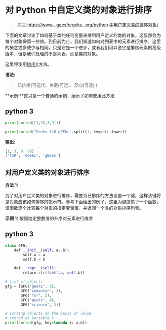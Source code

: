 # 对 Python 中自定义类的对象进行排序

> 原文:[https://www . geesforgeks . org/python 中用户定义类的排序对象/](https://www.geeksforgeeks.org/sorting-objects-of-user-defined-class-in-python/)

下面的文章讨论了如何基于类的任何变量来排列用户定义的类的对象，这显然会为每个对象保留一些值。到目前为止，我们知道如何对列表中的元素进行排序，这里的概念或多或少与相同，只是它是一个进步，或者我们可以说它是排序元素的高级版本，但是我们处理的不是列表，而是类的对象。

这里将使用[排序()](https://www.geeksforgeeks.org/sorted-function-python/)方法。

**语法:**

> 已排序(可迭代、关键(可选)、反向(可选) )

**示例:**这只是一个普通的示例，展示了如何使用此方法

## python 3

```py
print(sorted([1,26,3,9]))

print(sorted("Geeks foR gEEks".split(), key=str.lower))
```

**输出:**

```py
[1, 3, 9, 26]
['foR', 'Geeks', 'gEEks']
```

## 对用户定义类的对象进行排序

**方法 1:**

为了对用户定义类的对象进行排序，需要为已排序的方法设置一个键，这样该键将是对象应该如何排序的指示符。参考下面给出的例子，这里为键提供了一个函数，该函数逐个比较每个对象的指定变量值，并返回一个类的对象排序列表。

**示例 1:** 按照给定整数值的升序对元素进行排序

## python 3

```py
class GFG:
    def __init__(self, a, b):
        self.a = a
        self.b = b

    def __repr__(self):
        return str((self.a, self.b))

# list of objects
gfg = [GFG("geeks", 1),
       GFG("computer", 3),
       GFG("for", 2),
       GFG("geeks", 4),
       GFG("science", 3)]

# sorting objects on the basis of value 
# stored at variable b
print(sorted(gfg, key=lambda x: x.b))
```